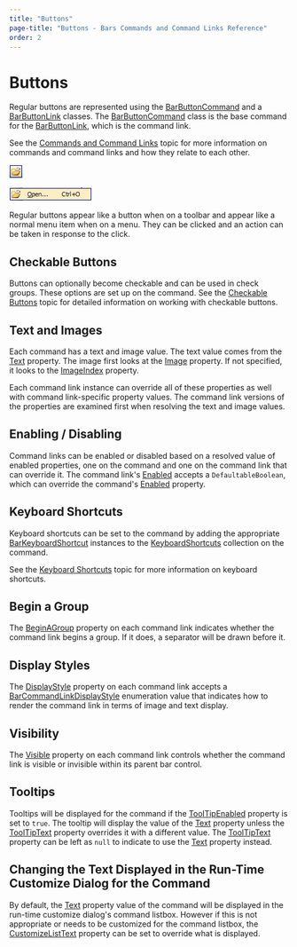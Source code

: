 ```yaml
---
title: "Buttons"
page-title: "Buttons - Bars Commands and Command Links Reference"
order: 2
---
```

# Buttons

Regular buttons are represented using the [BarButtonCommand](xref:ActiproSoftware.UI.WinForms.Controls.Bars.BarButtonCommand) and a [BarButtonLink](xref:ActiproSoftware.UI.WinForms.Controls.Bars.BarButtonLink) classes.  The [BarButtonCommand](xref:ActiproSoftware.UI.WinForms.Controls.Bars.BarButtonCommand) class is the base command for the [BarButtonLink](xref:ActiproSoftware.UI.WinForms.Controls.Bars.BarButtonLink), which is the command link.

See the [Commands and Command Links](index.md) topic for more information on commands and command links and how they relate to each other.

![Screenshot](../images/bar-button-on-toolbar.gif)

![Screenshot](../images/bar-button-on-menu.gif)

Regular buttons appear like a button when on a toolbar and appear like a normal menu item when on a menu.  They can be clicked and an action can be taken in response to the click.

## Checkable Buttons

Buttons can optionally become checkable and can be used in check groups.  These options are set up on the command.  See the [Checkable Buttons](../checkable-buttons.md) topic for detailed information on working with checkable buttons.

## Text and Images

Each command has a text and image value.  The text value comes from the [Text](xref:ActiproSoftware.UI.WinForms.Controls.Bars.BarCommand.Text) property.  The image first looks at the [Image](xref:ActiproSoftware.UI.WinForms.Controls.Bars.BarCommand.Image) property.  If not specified, it looks to the [ImageIndex](xref:ActiproSoftware.UI.WinForms.Controls.Bars.BarCommand.ImageIndex) property.

Each command link instance can override all of these properties as well with command link-specific property values.  The command link versions of the properties are examined first when resolving the text and image values.

## Enabling / Disabling

Command links can be enabled or disabled based on a resolved value of enabled properties, one on the command and one on the command link that can override it.  The command link's [Enabled](xref:ActiproSoftware.UI.WinForms.Controls.Bars.BarCommandLink.Enabled) accepts a `DefaultableBoolean`, which can override the command's [Enabled](xref:ActiproSoftware.UI.WinForms.Controls.Bars.BarCommand.Enabled) property.

## Keyboard Shortcuts

Keyboard shortcuts can be set to the command by adding the appropriate [BarKeyboardShortcut](xref:ActiproSoftware.UI.WinForms.Controls.Bars.BarKeyboardShortcut) instances to the [KeyboardShortcuts](xref:ActiproSoftware.UI.WinForms.Controls.Bars.BarCommand.KeyboardShortcuts) collection on the command.

See the [Keyboard Shortcuts](../keyboard-shortcuts.md) topic for more information on keyboard shortcuts.

## Begin a Group

The [BeginAGroup](xref:ActiproSoftware.UI.WinForms.Controls.Bars.BarCommandLink.BeginAGroup) property on each command link indicates whether the command link begins a group.  If it does, a separator will be drawn before it.

## Display Styles

The [DisplayStyle](xref:ActiproSoftware.UI.WinForms.Controls.Bars.BarCommandLink.DisplayStyle) property on each command link accepts a [BarCommandLinkDisplayStyle](xref:ActiproSoftware.UI.WinForms.Controls.Bars.BarCommandLinkDisplayStyle) enumeration value that indicates how to render the command link in terms of image and text display.

## Visibility

The [Visible](xref:ActiproSoftware.UI.WinForms.Controls.Bars.BarCommandLink.Visible) property on each command link controls whether the command link is visible or invisible within its parent bar control.

## Tooltips

Tooltips will be displayed for the command if the [ToolTipEnabled](xref:ActiproSoftware.UI.WinForms.Controls.Bars.BarCommand.ToolTipEnabled) property is set to `true`.  The tooltip will display the value of the [Text](xref:ActiproSoftware.UI.WinForms.Controls.Bars.BarCommand.Text) property unless the [ToolTipText](xref:ActiproSoftware.UI.WinForms.Controls.Bars.BarCommand.ToolTipText) property overrides it with a different value.  The [ToolTipText](xref:ActiproSoftware.UI.WinForms.Controls.Bars.BarCommand.ToolTipText) property can be left as `null` to indicate to use the [Text](xref:ActiproSoftware.UI.WinForms.Controls.Bars.BarCommand.Text) property instead.

## Changing the Text Displayed in the Run-Time Customize Dialog for the Command

By default, the [Text](xref:ActiproSoftware.UI.WinForms.Controls.Bars.BarCommand.Text) property value of the command will be displayed in the run-time customize dialog's command listbox.  However if this is not appropriate or needs to be customized for the command listbox, the [CustomizeListText](xref:ActiproSoftware.UI.WinForms.Controls.Bars.BarCommand.CustomizeListText) property can be set to override what is displayed.
